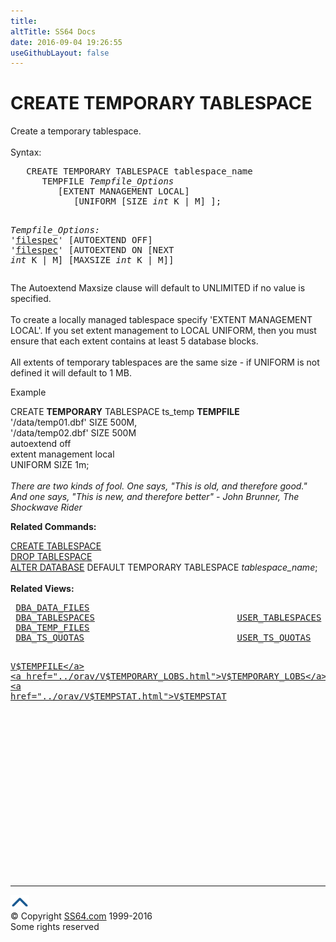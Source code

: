 ```yaml
---
title:
altTitle: SS64 Docs
date: 2016-09-04 19:26:55
useGithubLayout: false
---
```

<!-- #BeginLibraryItem "/Library/head_ora.lbi" --><!-- #EndLibraryItem --><h1>CREATE TEMPORARY TABLESPACE</h1> 
<p>Create a temporary tablespace.<br>
  <br>
  Syntax:</p>
<pre>   CREATE TEMPORARY TABLESPACE tablespace_name
      TEMPFILE <i>Tempfile_Options 
        </i> [EXTENT MANAGEMENT LOCAL] 
            [UNIFORM [SIZE <i>int</i> K | M] ];

<i>Tempfile_Options:</i>
    '<a href="clause_filespec.html">filespec</a>' [AUTOEXTEND OFF]
    '<a href="clause_filespec.html">filespec</a>' [AUTOEXTEND ON [NEXT <i>int</i> K | M] [MAXSIZE <i>int</i> K | M]]
</pre>
<p>The Autoextend Maxsize clause will default to UNLIMITED if no 
  value is specified. <br>
  <br>
  To create a locally managed tablespace specify 'EXTENT MANAGEMENT LOCAL'. If you set extent management to LOCAL UNIFORM, then you must ensure that each extent contains at least 5 database blocks.<br>
  <br>
  All extents of temporary tablespaces are the same size - if UNIFORM is not defined 
it will default to 1 MB.
</p><p>Example
</p><p><span class="code">CREATE <b>TEMPORARY</b> TABLESPACE ts_temp <b>TEMPFILE</b><br>
'/data/temp01.dbf' SIZE 500M,<br>
'/data/temp02.dbf' SIZE 500M<br>
autoextend off<br>
extent management local<br>
</span><span class="code">UNIFORM SIZE 1m;</span><br>
  <br>
  <i> There are two kinds of fool. One says, "This is old, and therefore good." 
  And one says, "This is new, and therefore better" - John 
Brunner, The Shockwave Rider</i>

</p><p>  <b> Related Commands:</b>
</p><p>  <a href="tablespace_c.html">CREATE TABLESPACE</a> <br>
  <a href="tablespace_d.html">DROP TABLESPACE</a> <br>
<a href="database_a.html">ALTER DATABASE</a> DEFAULT TEMPORARY TABLESPACE <i>tablespace_name</i>;<br>
  <br>
  <b>Related Views:</b></p>
<pre> <a href="../orad/DBA_DATA_FILES.html">DBA_DATA_FILES</a> 
 <a href="../orad/DBA_TABLESPACES.html">DBA_TABLESPACES</a>                           <a href="../orad/USER_TABLESPACES.html">USER_TABLESPACES</a>
 <a href="../orad/DBA_TEMP_FILES.html">DBA_TEMP_FILES</a> 
 <a href="../orad/DBA_TS_QUOTAS.html">DBA_TS_QUOTAS</a>                             <a href="../orad/USER_TS_QUOTAS.html">USER_TS_QUOTAS</a> 

 <a href="../orav/V$TEMPFILE.html">V$TEMPFILE</a>
 <a href="../orav/V$TEMPORARY_LOBS.html">V$TEMPORARY_LOBS</a>
 <a href="../orav/V$TEMPSTAT.html">V$TEMPSTAT</a></pre><!-- #BeginLibraryItem "/Library/foot_ora.lbi" --><p><script async="" src="//pagead2.googlesyndication.com/pagead/js/adsbygoogle.js"></script>
<!-- oracle-footer -->
<ins class="adsbygoogle" style="display:inline-block;width:300px;height:250px" data-ad-client="ca-pub-6140977852749469" data-ad-slot="4275490898"></ins>
<script>
(adsbygoogle = window.adsbygoogle || []).push({});
</script></p>
<hr>
<div id="bl" class="footer"><a href="#"><img src="../images/top.png" width="30" height="22" alt="Back to the Top"></a></div>
<div id="br" class="footer, tagline">© Copyright <a href="http://ss64.com/">SS64.com</a> 1999-2016<br>
Some rights reserved</div><!-- #EndLibraryItem -->

